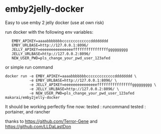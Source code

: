 # emby2jelly-docker

Easy to use emby 2 jelly docker (use at own risk)

run docker with the following env variables:

```
   EMBY_APIKEY=aaaabbbbbbbcccccccccccccdddddddd
   EMBY_URLBASE=http://127.0.0.1:8096/
   JELLY_APIKEY=eeeeeeeeeeeeeeeffffffffffffffffggggggggg
   JELLY_URLBASE=http://127.0.0.2:8096/
   NEW_USER_PWD=pls_change_your_pwd_user_123afed

```   

or simple run command

```  
docker run -e EMBY_APIKEY=aaaabbbbbbbcccccccccccccdddddddd \
           -e EMBY_URLBASE=http://127.0.0.1:8096/ \
           -e JELLY_APIKEY=eeeeeeeeeeeeeeeffffffffffffffffggggggggg \
           -e JELLY_URLBASE=http://127.0.0.2:8096/ \
           -e NEW_USER_PWD=pls_change_your_pwd_user_123afed makarai/emby2jelly-docker

```

It should be working perfectly fine now: 
tested : runcommand
tested : portainer, and rancher

thanks to https://github.com/Terror-Gene and https://github.com/LLDaLastDon
